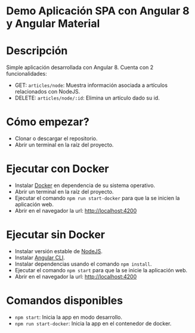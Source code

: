 # Demo Aplicación SPA con Angular 8 y Angular Material

# Descripción
Simple aplicación desarrollada con Angular 8. Cuenta con 2 funcionalidades:
- GET: `articles/node`: Muestra información asociada a artículos relacionados con NodeJS.
- DELETE: `articles/node/:id`: Elimina un artículo dado su id.

# Cómo empezar?
- Clonar o descargar el repositorio.
- Abrir un terminal en la raíz del proyecto.

# Ejecutar con Docker
- Instalar [Docker](https://docs.docker.com/compose/install/) en dependencia de su sistema operativo.
- Abrir un terminal en la raíz del proyecto.
- Ejecutar el comando `npm run start-docker` para que la se inicien la aplicación web.
- Abrir en el navegador la url: [http://localhost:4200](http://localhost:4200)

# Ejecutar sin Docker
- Instalar versión estable de [NodeJS](https://nodejs.org/es/download/).
- Instalar [Angular CLI](https://cli.angular.io/).
- Instalar dependencias usando el comando `npm install`.
- Ejecutar el comando `npm start` para que la se inicie la aplicación web.
- Abrir en el navegador la url: [http://localhost:4200](http://localhost:4200)

# Comandos disponibles
- `npm start`: Inicia la app en modo desarrollo.
- `npm run start-docker`: Inicia la app en el contenedor de docker.